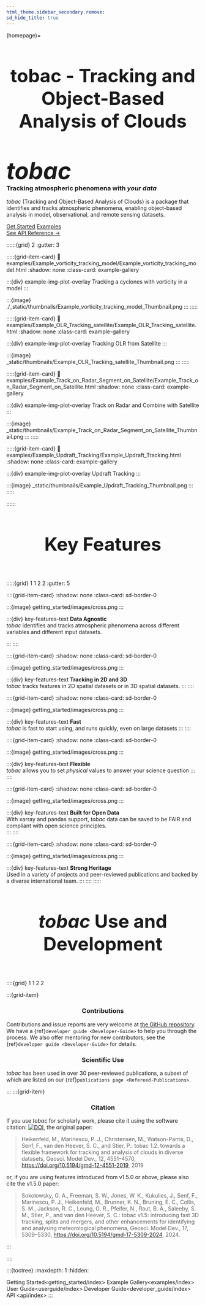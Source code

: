 ```yaml
---
html_theme.sidebar_secondary.remove:
sd_hide_title: true
---
```

<!-- sphinx-autobuild ./doc/ /Users/seanfreeman/Documents/Research/tobac_dev/tobac_docs_refresh/dev_docs/ -->
<!-- CSS overrides on the homepage only -->
<style>
.bd-main .bd-content .bd-article-container {
max-width: 70rem; /* Make homepage a little wider instead of 60em */
}
/* Extra top/bottom padding to the sections */
article.bd-article section {
padding: 3rem 0 7rem;
}
/* Override all h1 headers except for the hidden ones */
h1:not(.sd-d-none) {
font-weight: bold;
font-size: 48px;
text-align: center;
margin-bottom: 4rem;
}
/* Override all h3 headers that are not in hero */
h3:not(#hero h3) {
  font-weight: bold;
  text-align: center;
}
</style>

(homepage)=
# tobac - Tracking and Object-Based Analysis of Clouds

<div id="hero">

<div id="hero-left">  <!-- Left side of the hero section -->
  <h2 style="font-size: 60px; font-weight: bold; margin: 2rem auto 0;"><em>tobac</em></h2>
  <h3 style="font-weight: bold; margin-top: 0;">Tracking atmospheric phenomena with <em>your data</em></h3>
  <p><em>tobac</em> (Tracking and Object-Based Analysis of Clouds) is a package that identifies and tracks 
atmospheric phenomena, enabling object-based analysis in model, observational, and remote sensing datasets.</p>

<div class="homepage-button-container">
  <div class="homepage-button-container-row">
  <a href="./getting_started/index.html" class="homepage-button primary-button">Get Started</a>
  <a href="./examples/index.html" class="homepage-button secondary-button">Examples</a>
  </div>
  <div class="homepage-button-container-row">
  <a href="./tobac.html" class="homepage-button-link">See API Reference →</a>
  </div>
</div>
</div>  <!-- End Hero Left -->

<div id="hero-right">  <!-- Start Hero Right -->

::::::{grid} 2
:gutter: 3

:::::{grid-item-card}
:link: examples/Example_vorticity_tracking_model/Example_vorticity_tracking_model.html
:shadow: none
:class-card: example-gallery

:::{div} example-img-plot-overlay
Tracking a cyclones with vorticity in a model
:::

:::{image} ./_static/thumbnails/Example_vorticity_tracking_model_Thumbnail.png
:::
:::::

:::::{grid-item-card}
:link: examples/Example_OLR_Tracking_satellite/Example_OLR_Tracking_satellite.html
:shadow: none
:class-card: example-gallery

:::{div} example-img-plot-overlay
Tracking OLR from Satellite
:::

:::{image} _static/thumbnails/Example_OLR_Tracking_satellite_Thumbnail.png
:::
:::::

:::::{grid-item-card}
:link: examples/Example_Track_on_Radar_Segment_on_Satellite/Example_Track_on_Radar_Segment_on_Satellite.html
:shadow: none
:class-card: example-gallery

:::{div} example-img-plot-overlay
Track on Radar and Combine with Satellite
:::

:::{image} _static/thumbnails/Example_Track_on_Radar_Segment_on_Satellite_Thumbnail.png
:::
:::::

:::::{grid-item-card}
:link: examples/Example_Updraft_Tracking/Example_Updraft_Tracking.html
:shadow: none
:class-card: example-gallery

:::{div} example-img-plot-overlay
Updraft Tracking
:::

:::{image} _static/thumbnails/Example_Updraft_Tracking_Thumbnail.png
:::
:::::

::::::

<!-- grid ended above, do not put anything on the right of markdown closings -->

</div>  <!-- End Hero Right -->
</div>  <!-- End Hero -->


<!-- Keep in markdown to generate headerlink -->
# Key Features

:::::{grid} 1 1 2 2
:gutter: 5

::::{grid-item-card}
:shadow: none
:class-card: sd-border-0

:::{image} getting_started/images/cross.png
:::

:::{div} key-features-text
<strong>Data Agnostic</strong><br/>
_tobac_ identifies and tracks atmospheric phenomena across different variables and different input datasets.  

:::
::::

::::{grid-item-card}
:shadow: none
:class-card: sd-border-0

:::{image} getting_started/images/cross.png
:::

:::{div} key-features-text
<strong>Tracking in 2D and 3D</strong><br/>
_tobac_ tracks features in 2D spatial datasets or in 3D spatial datasets. 
:::
::::

::::{grid-item-card}
:shadow: none
:class-card: sd-border-0

:::{image} getting_started/images/cross.png
:::

:::{div} key-features-text
<strong>Fast</strong><br/>
_tobac_ is fast to start using, and runs quickly, even on large datasets
:::
::::

::::{grid-item-card}
:shadow: none
:class-card: sd-border-0

:::{image} getting_started/images/cross.png
:::

:::{div} key-features-text
<strong>Flexible</strong><br/>
_tobac_ allows you to set _physical_ values to answer your science question
:::
::::

::::{grid-item-card}
:shadow: none
:class-card: sd-border-0

:::{image} getting_started/images/cross.png
:::

:::{div} key-features-text
<strong>Built for Open Data</strong><br/>
With xarray and pandas support, _tobac_ data can be saved to be FAIR and compliant with open science principles.  
:::
::::

::::{grid-item-card}
:shadow: none
:class-card: sd-border-0

:::{image} getting_started/images/cross.png
:::

:::{div} key-features-text
<strong>Strong Heritage</strong><br/>
Used in a variety of projects and peer-reviewed publications and backed by a diverse international team.
:::
::::
:::::


# *tobac* Use and Development

::::{grid} 1 1 2 2

:::{grid-item}

<h3>Contributions</h3>

Contributions and issue reports are very welcome at
[the GitHub repository](https://github.com/tobac-project/tobac).
We have a {ref}`developer guide <Developer-Guide>` to help you through the process. We also offer mentoring for new contributors; see the {ref}`developer guide <Developer-Guide>` for details. 

<h3>Scientific Use</h3>

_tobac_ has been used in over 30 peer-reviewed publications, a subset of which are listed on our {ref}`publications page <Refereed-Publications>`. 

:::
:::{grid-item}

<h3>Citation</h3>

If you use *tobac* for scholarly work, please cite it using the software citation: [![DOI](https://zenodo.org/badge/DOI/10.5281/zenodo.2577046.svg)](https://doi.org/10.5281/zenodo.2577046), the original paper: 

> Heikenfeld, M., Marinescu, P. J., Christensen, M., Watson-Parris, D., Senf, F., van den Heever, S. C., and Stier, P.: tobac 1.2: towards a flexible framework for tracking and analysis of clouds in diverse datasets, Geosci. Model Dev., 12, 4551–4570, https://doi.org/10.5194/gmd-12-4551-2019, 2019

or, if you are using features introduced from v1.5.0 or above, please also cite the v1.5.0 paper:
> Sokolowsky, G. A., Freeman, S. W., Jones, W. K., Kukulies, J., Senf, F., Marinescu, P. J., Heikenfeld, M., Brunner, K. N., Bruning, E. C., Collis, S. M., Jackson, R. C., Leung, G. R., Pfeifer, N., Raut, B. A., Saleeby, S. M., Stier, P., and van den Heever, S. C.: tobac v1.5: introducing fast 3D tracking, splits and mergers, and other enhancements for identifying and analysing meteorological phenomena, Geosci. Model Dev., 17, 5309–5330, https://doi.org/10.5194/gmd-17-5309-2024, 2024.

:::


::::




:::{toctree}
:maxdepth: 1
:hidden:

Getting Started<getting_started/index>
Example Gallery<examples/index>
User Guide<userguide/index>
Developer Guide<developer_guide/index>
API <api/index>
:::